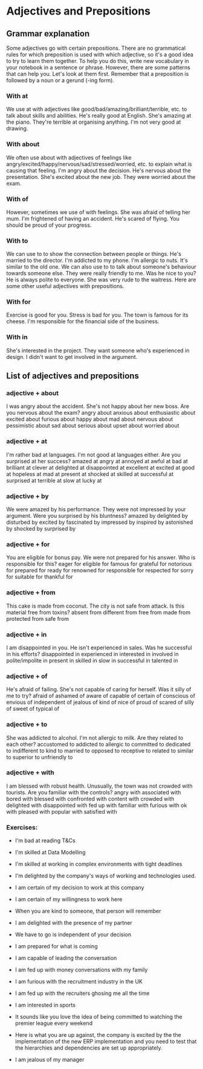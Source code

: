
# Adjectives and Prepositions

## Grammar explanation
Some adjectives go with certain prepositions. There are no grammatical rules for which preposition is used with which adjective, so it's a good idea to try to learn them together. To help you do this, write new vocabulary in your notebook in a sentence or phrase.
However, there are some patterns that can help you. Let's look at them first. Remember that a preposition is followed by a noun or a gerund (-ing form).

### With at
We use at with adjectives like good/bad/amazing/brilliant/terrible, etc. to talk about skills and abilities.
He's really good at English.
She's amazing at the piano.
They're terrible at organising anything.
I'm not very good at drawing.
### With about
We often use about with adjectives of feelings like angry/excited/happy/nervous/sad/stressed/worried, etc. to explain what is causing that feeling.
I'm angry about the decision.
He's nervous about the presentation.
She's excited about the new job.
They were worried about the exam.
### With of
However, sometimes we use of with feelings.
She was afraid of telling her mum.
I'm frightened of having an accident.
He's scared of flying.
You should be proud of your progress.
### With to
We can use to to show the connection between people or things.
He's married to the director.
I'm addicted to my phone.
I'm allergic to nuts.
It's similar to the old one.
We can also use to to talk about someone's behaviour towards someone else.
They were really friendly to me.
Was he nice to you?
He is always polite to everyone.
She was very rude to the waitress.
Here are some other useful adjectives with prepositions.
### With for
Exercise is good for you.
Stress is bad for you.
The town is famous for its cheese.
I'm responsible for the financial side of the business.
### With in
She's interested in the project.
They want someone who's experienced in design.
I didn't want to get involved in the argument.

## List of adjectives and prepositions
### adjective + about
I was angry about the accident.
She's not happy about her new boss.
Are you nervous about the exam?
angry about
anxious about
enthusiastic about
excited about
furious about
happy about
mad about
nervous about
pessimistic about
sad about
serious about
upset about
worried about
### adjective + at
I'm rather bad at languages.
I'm not good at languages either.
Are you surprised at her success?
amazed at
angry at
annoyed at
awful at
bad at
brilliant at
clever at
delighted at
disappointed at
excellent at
excited at
good at
hopeless at
mad at
present at
shocked at
skilled at
successful at
surprised at
terrible at
slow at
lucky at
### adjective + by
We were amazed by his performance.
They were not impressed by your argument.
Were you surprised by his bluntness?
amazed by
delighted by
disturbed by
excited by
fascinated by
impressed by
inspired by
astonished by
shocked by
surprised by
### adjective + for
You are eligible for bonus pay.
We were not prepared for his answer.
Who is responsible for this?
eager for
eligible for
famous for
grateful for
notorious for
prepared for
ready for
renowned for
responsible for
respected for
sorry for
suitable for
thankful for
### adjective + from
This cake is made from coconut.
The city is not safe from attack.
Is this material free from toxins?
absent from
different from
free from
made from
protected from
safe from
### adjective + in
I am disappointed in you.
He isn't experienced in sales.
Was he successful in his efforts?
disappointed in
experienced in
interested in
involved in
polite/impolite in
present in
skilled in
slow in
successful in
talented in
### adjective + of
He's afraid of failing.
She's not capable of caring for herself.
Was it silly of me to try?
afraid of
ashamed of
aware of
capable of
certain of
conscious of
envious of
independent of
jealous of
kind of
nice of
proud of
scared of
silly of
sweet of
typical of
### adjective + to
She was addicted to alcohol.
I'm not allergic to milk.
Are they related to each other?
accustomed to
addicted to
allergic to
committed to
dedicated to
indifferent to
kind to
married to
opposed to
receptive to
related to
similar to
superior to
unfriendly to
### adjective + with
I am blessed with robust health.
Unusually, the town was not crowded with tourists.
Are you familiar with the controls?
angry with
associated with
bored with
blessed with
confronted with
content with
crowded with
delighted with
disappointed with
fed up with
familiar with
furious with
ok with
pleased with
popular with
satisfied with

### Exercises:
- I'm bad at reading T&Cs
- I'm skilled at Data Modelling
- I'm skilled at working in complex environments with tight deadlines
- I'm delighted by the company's ways of working and technologies used. 
- I am certain of my decision to work at this company 
- I am certain of my willingness to work here

- When you are kind to someone, that person will remember
- I am delighted with the presence of my partner
- We have to go is independent of your decision 
- I am prepared for what is coming
- I am capable of leading the conversation 

- I am fed up with money conversations with my family
- I am furious with the recruitment industry in the UK
- I am fed up with the recruiters ghosing me all the time
- I am interested in sports 
- It sounds like you love the idea of being committed to watching the premier league every weekend

- Here is what you are up against, the company is excited by the the implementation of the new ERP implementation and you need to test that the hierarchies and dependencies are set up appropriately.
- I am jealous of my manager 
